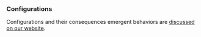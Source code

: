 ### Configurations

Configurations and their consequences emergent behaviors are [discussed on our website](https://www.behaviorpatterns.info/predator-prey-grass-project/).